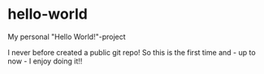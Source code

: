 # hello-world
My personal "Hello World!"-project

I never before created a public git repo! So this is the first time and - up to now - I enjoy doing it!!
